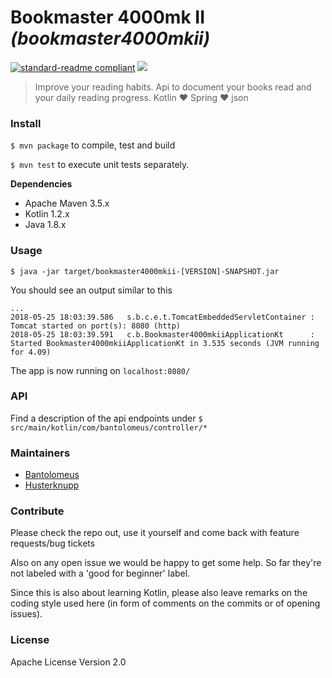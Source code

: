 # Bookmaster 4000mk II _(bookmaster4000mkii)_

[![standard-readme compliant](https://img.shields.io/badge/readme%20style-standard-brightgreen.svg?style=flat-square)](https://github.com/RichardLitt/standard-readme)
![](https://user-images.githubusercontent.com/1265382/40448070-b9726dbc-5ed4-11e8-8fcf-fe2139fac929.png)

> Improve your reading habits. Api to document your books read and your daily reading progress. Kotlin ❤ Spring ❤ json 

### Install

`$ mvn package` to compile, test and build

`$ mvn test` to execute unit tests separately.

**Dependencies**

* Apache Maven 3.5.x
* Kotlin 1.2.x
* Java 1.8.x

### Usage

`$ java -jar target/bookmaster4000mkii-[VERSION]-SNAPSHOT.jar`

You should see an output similar to this

```
...
2018-05-25 18:03:39.586   s.b.c.e.t.TomcatEmbeddedServletContainer : Tomcat started on port(s): 8080 (http)
2018-05-25 18:03:39.591   c.b.Bookmaster4000mkiiApplicationKt      : Started Bookmaster4000mkiiApplicationKt in 3.535 seconds (JVM running for 4.09)
```

The app is now running on `localhost:8080/`

### API

Find a description of the api endpoints under `$ src/main/kotlin/com/bantolomeus/controller/*`

### Maintainers

* [Bantolomeus](https://github.com/Bantolomeus)
* [Husterknupp](https://github.com/Husterknupp)

### Contribute

Please check the repo out, use it yourself and come back with feature requests/bug tickets 

Also on any open issue we would be happy to get some help. So far they're not labeled with a 'good for beginner' label.

Since this is also about learning Kotlin, please also leave remarks on the coding style used here (in form of comments on the commits or of opening issues).

### License

Apache License Version 2.0
